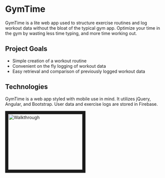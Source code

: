 # GymTime

GymTime is a lite web app used to structure exercise routines and log workout data without the bloat of the typical gym app. Optimize your time in the gym by wasting less time typing, and more time working out.

## Project Goals
- Simple creation of a workout routine
- Convenient on the fly logging of workout data
- Easy retrieval and comparison of previously logged workout data

## Technologies
GymTime is a web app styled with mobile use in mind. It utilizes jQuery, Angular, and Bootstrap. User data and exercise logs are stored in Firebase.


<a href="http://www.youtube.com/watch?feature=player_embedded&v=VwmgIJWBAaQ" target="_blank"> <img src="http://img.youtube.com/vi/YVwmgIJWBAaQ/0.jpg" alt="Walkthrough" width="240" height="180" border="10" /></a>

